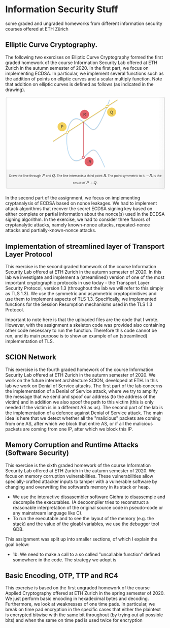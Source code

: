 # Information Security Stuff  
some graded and ungraded homeworks from different information security courses offered at ETH Zürich 

## Elliptic Curve Cryptography.
The following two exercises on Elliptic Curve Cryptography formed the first graded homework of the course Information Security Lab offered at ETH Zurich in the autumn semester of 2020. In the first part, we focus on implementing ECDSA. In particular, we implement several functions such as the addition of points on elliptic curves and a scalar multiply function. Note that addition on elliptic curves is defined as follows (as indicated in the drawing).

![](./geometric_addition_points_elliptic_curve.png)

In the second part of the assignment, we focus on implementing cryptanalysis of ECDSA based on nonce leakages. We had to implement attack algorithms that recover the secret ECDSA signing key based on either complete or partial information about the nonce(s) used in the ECDSA signing algorithm. In the exercise, we had to consider three flavors of cryptanalytic attacks, namely known-nonce attacks, repeated-nonce attacks and partially-known-nonce attacks. 

## Implementation of streamlined layer of Transport Layer Protocol 
This exercise is the second graded homework of the course Information Security Lab offered at ETH Zurich in the autumn semester of 2020. In this lab we investigate and implement a (streamlined) version of one of the most important cryptographic protocols in use today - the Transport Layer Security Protocol, version 1.3 (throughout the lab we will refer to this simply as TLS 1.3). We use the symmetric and asymmetric cryptoprimitives and use them to implement aspects of TLS 1.3. Specifically, we implemented functions for the Session Resumption mechanisms used in the TLS 1.3 Protocol.

Important to note here is that the uploaded files are the code that I wrote. However, with the assignment a skeleton code was provided also containing other code necessary to run the function. Therefore this code cannot be run, and its main purpose is to show an example of an (streamlined) implementation of TLS. 

## SCION Network
This exercise is the fourth graded homework of the course Information Security Lab offered at ETH Zurich in the autumn semester of 2020. We work on the future internet architecture SCION, developed at ETH. In this lab we work on Denial of Service attacks. The first part of the lab concerns the implementation of a Denial of Service attack, where we try to amplify the message that we send and spoof our address (to the address of the victim) and in addition we also spoof the path to this victim (this is only needed if the victim is in a different AS as us). The second part of the lab is the implementation of a defence against Denial of Service attack. The main idea is here that we detect whether all the "malicious" packets are coming from one AS, after which we block that entire AS, or if all the malicious packets are coming from one IP, after which we block this IP. 

## Memory Corruption and Runtime Attacks (Software Security)
This exercise is the sixth graded homework of the course Information Security Lab offered at ETH Zurich in the autumn semester of 2020. We focus on memory corruption vulnerabilities. These vulnerabilities allow specially-crafted attacker inputs to tamper with a vulnerable software by changing and overwriting the software’s memory in its stack or heap. 
- We use the interactive dissasembler software Gidhra to disassemple and decompile the executables. (A decoompiler tries to reconstruct a reasonable interpretation of the original source code in pseudo-code or any mainstream language like C).
- To run the executable and to see the layout of the memory (e.g. the stack) and the value of the gloabl variables, we use the debugger tool GDB. 

This assignment was split up into smaller sections, of which I explain the goal below:
- 1b: We need to make a call to a so called "uncallable function" defined somewhere in the code. The strategy we adopt is 

## Basic Encoding, OTP, TTP and RC4
This exercise is based on the first ungraded homework of the course Applied Cryptography offered at ETH Zurich in the spring semester of 2020.
We just perform basic encoding in hexadecimal bytes and decoding. Furthermore, we look at weaknesses of one time pads. In particular, we break on time pad encryption in the specific cases that either the plaintext is encrypted bitwise with the same bit throughout (by trying out all possible bits) and when the same on time pad is used twice for encryption
